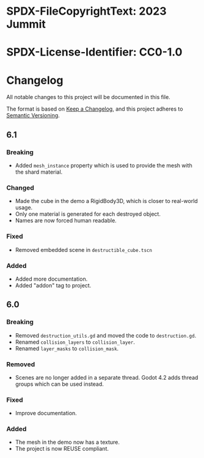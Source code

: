 # SPDX-FileCopyrightText: 2023 Jummit
#
# SPDX-License-Identifier: CC0-1.0

# Changelog

All notable changes to this project will be documented in this file.

The format is based on [Keep a Changelog](https://keepachangelog.com/en/1.0.0/),
and this project adheres to [Semantic Versioning](https://semver.org/spec/v2.0.0.html).

## 6.1

### Breaking

* Added `mesh_instance` property which is used to provide the mesh with the shard material.

### Changed

* Made the cube in the demo a RigidBody3D, which is closer to real-world usage.
* Only one material is generated for each destroyed object.
* Names are now forced human readable.

### Fixed

* Removed embedded scene in `destructible_cube.tscn`

### Added

* Added more documentation.
* Added "addon" tag to project.

## 6.0

### Breaking

* Removed `destruction_utils.gd` and moved the code to `destruction.gd`.
* Renamed `collision_layers` to `collision_layer`.
* Renamed `layer_masks` to `collision_mask`.

### Removed

* Scenes are no longer added in a separate thread. Godot 4.2 adds thread groups which can be used instead.

### Fixed

* Improve documentation.

### Added

* The mesh in the demo now has a texture.
* The project is now REUSE compliant.
